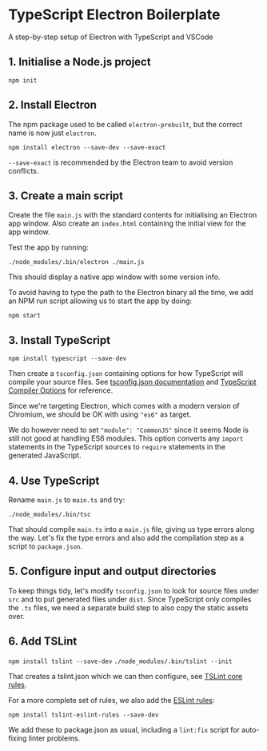 # TypeScript Electron Boilerplate
A step-by-step setup of Electron with TypeScript and VSCode

## 1. Initialise a Node.js project

`npm init`

## 2. Install Electron

The npm package used to be called `electron-prebuilt`, but the correct name is now just `electron`.

`npm install electron --save-dev --save-exact`

`--save-exact` is recommended by the Electron team to avoid version conflicts.

## 3. Create a main script

Create the file `main.js` with the standard contents for initialising an Electron app window. Also create an `index.html` containing the initial view for the app window.

Test the app by running:

`./node_modules/.bin/electron ./main.js`

This should display a native app window with some version info.

To avoid having to type the path to the Electron binary all the time, we add an NPM run script allowing us to start the app by doing:

`npm start`

## 3. Install TypeScript

`npm install typescript --save-dev`

Then create a `tsconfig.json` containing options for how TypeScript will compile your source files. See [tsconfig.json documentation](https://www.typescriptlang.org/docs/handbook/tsconfig-json.html) and [TypeScript Compiler Options](https://www.typescriptlang.org/docs/handbook/compiler-options.html) for reference.

Since we're targeting Electron, which comes with a modern version of Chromium, we should be OK with using `"es6"` as target.

We do however need to set `"module": "CommonJS"` since it seems Node is still not good at handling ES6 modules. This option converts any `import` statements in the TypeScript sources to `require` statements in the generated JavaScript.

## 4. Use TypeScript

Rename `main.js` to `main.ts` and try:

`./node_modules/.bin/tsc`

That should compile `main.ts` into a `main.js` file, giving us type errors along the way. Let's fix the type errors and also add the compilation step as a script to `package.json`.

## 5. Configure input and output directories

To keep things tidy, let's modify `tsconfig.json` to look for source files under `src` and to put generated files under `dist`. Since TypeScript only compiles the `.ts` files, we need a separate build step to also copy the static assets over.

## 6. Add TSLint

`npm install tslint --save-dev`
`./node_modules/.bin/tslint --init`

That creates a tslint.json which we can then configure, see [TSLint core rules](https://palantir.github.io/tslint/rules/).

For a more complete set of rules, we also add the [ESLint rules](https://github.com/buzinas/tslint-eslint-rules#rules-copied-from-the-eslint-website):

`npm install tslint-eslint-rules --save-dev`

We add these to package.json as usual, including a `lint:fix` script for auto-fixing linter problems.
